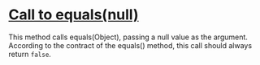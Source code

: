 # [Call to equals(null)](https://spotbugs.readthedocs.io/en/latest/bugDescriptions.html#EC_NULL_ARG)

 This method calls equals(Object), passing a null value as
the argument. According to the contract of the equals() method,
this call should always return `false`.